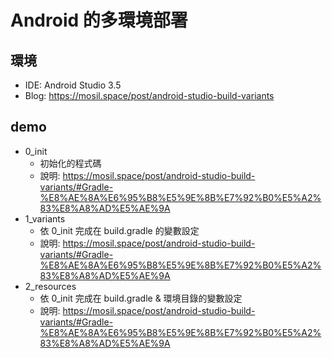 # Android 的多環境部署
## 環境
- IDE: Android Studio 3.5
- Blog: https://mosil.space/post/android-studio-build-variants

## demo
- 0_init
  - 初始化的程式碼
  - 說明: https://mosil.space/post/android-studio-build-variants/#Gradle-%E8%AE%8A%E6%95%B8%E5%9E%8B%E7%92%B0%E5%A2%83%E8%A8%AD%E5%AE%9A
- 1_variants
  - 依 0_init 完成在 build.gradle 的變數設定
  - 說明: https://mosil.space/post/android-studio-build-variants/#Gradle-%E8%AE%8A%E6%95%B8%E5%9E%8B%E7%92%B0%E5%A2%83%E8%A8%AD%E5%AE%9A
- 2_resources
  - 依 0_init 完成在 build.gradle & 環境目錄的變數設定
  - 說明: https://mosil.space/post/android-studio-build-variants/#Gradle-%E8%AE%8A%E6%95%B8%E5%9E%8B%E7%92%B0%E5%A2%83%E8%A8%AD%E5%AE%9A



